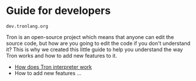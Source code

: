 # Guide for developers

`dev.tronlang.org`

Tron is an open-source project which means that anyone can edit the source code, but how are you going to edit the code if you don't understand it? This is why we created this little guide to help you understand the way Tron works and how to add new features to it.

- [How does Tron interpreter work](how-does-tron-work.md)
- How to add new features
  ...

